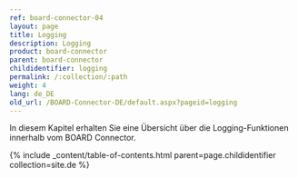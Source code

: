 ```yaml
---
ref: board-connector-04
layout: page
title: Logging
description: Logging
product: board-connector
parent: board-connector
childidentifier: logging
permalink: /:collection/:path
weight: 4
lang: de_DE
old_url: /BOARD-Connector-DE/default.aspx?pageid=logging
---
```


In diesem Kapitel erhalten Sie eine Übersicht über die Logging-Funktionen innerhalb vom BOARD Connector.

{% include _content/table-of-contents.html parent=page.childidentifier collection=site.de %}
